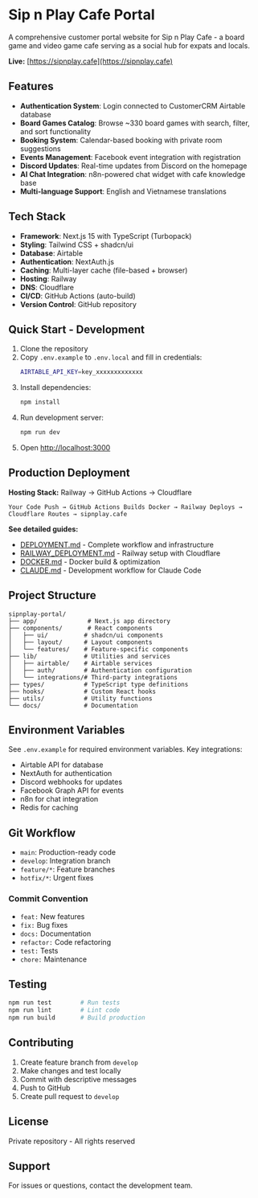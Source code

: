 # Sip n Play Cafe Portal

A comprehensive customer portal website for Sip n Play Cafe - a board game and video game cafe serving as a social hub for expats and locals.

**Live:** [https://sipnplay.cafe](https://sipnplay.cafe)

## Features

- **Authentication System**: Login connected to CustomerCRM Airtable database
- **Board Games Catalog**: Browse ~330 board games with search, filter, and sort functionality
- **Booking System**: Calendar-based booking with private room suggestions
- **Events Management**: Facebook event integration with registration
- **Discord Updates**: Real-time updates from Discord on the homepage
- **AI Chat Integration**: n8n-powered chat widget with cafe knowledge base
- **Multi-language Support**: English and Vietnamese translations

## Tech Stack

- **Framework**: Next.js 15 with TypeScript (Turbopack)
- **Styling**: Tailwind CSS + shadcn/ui
- **Database**: Airtable
- **Authentication**: NextAuth.js
- **Caching**: Multi-layer cache (file-based + browser)
- **Hosting**: Railway
- **DNS**: Cloudflare
- **CI/CD**: GitHub Actions (auto-build)
- **Version Control**: GitHub repository

## Quick Start - Development

1. Clone the repository
2. Copy `.env.example` to `.env.local` and fill in credentials:
   ```bash
   AIRTABLE_API_KEY=key_xxxxxxxxxxxxx
   ```
3. Install dependencies:
   ```bash
   npm install
   ```
4. Run development server:
   ```bash
   npm run dev
   ```
5. Open [http://localhost:3000](http://localhost:3000)

## Production Deployment

**Hosting Stack:** Railway → GitHub Actions → Cloudflare

```
Your Code Push → GitHub Actions Builds Docker → Railway Deploys → Cloudflare Routes → sipnplay.cafe
```

**See detailed guides:**
- [DEPLOYMENT.md](DEPLOYMENT.md) - Complete workflow and infrastructure
- [RAILWAY_DEPLOYMENT.md](RAILWAY_DEPLOYMENT.md) - Railway setup with Cloudflare
- [DOCKER.md](DOCKER.md) - Docker build & optimization
- [CLAUDE.md](CLAUDE.md) - Development workflow for Claude Code

## Project Structure

```
sipnplay-portal/
├── app/              # Next.js app directory
├── components/       # React components
│   ├── ui/          # shadcn/ui components
│   ├── layout/      # Layout components
│   └── features/    # Feature-specific components
├── lib/             # Utilities and services
│   ├── airtable/    # Airtable services
│   ├── auth/        # Authentication configuration
│   └── integrations/# Third-party integrations
├── types/           # TypeScript type definitions
├── hooks/           # Custom React hooks
├── utils/           # Utility functions
└── docs/            # Documentation
```

## Environment Variables

See `.env.example` for required environment variables. Key integrations:
- Airtable API for database
- NextAuth for authentication
- Discord webhooks for updates
- Facebook Graph API for events
- n8n for chat integration
- Redis for caching

## Git Workflow

- `main`: Production-ready code
- `develop`: Integration branch
- `feature/*`: Feature branches
- `hotfix/*`: Urgent fixes

### Commit Convention

- `feat:` New features
- `fix:` Bug fixes
- `docs:` Documentation
- `refactor:` Code refactoring
- `test:` Tests
- `chore:` Maintenance

## Testing

```bash
npm run test        # Run tests
npm run lint        # Lint code
npm run build       # Build production
```

## Contributing

1. Create feature branch from `develop`
2. Make changes and test locally
3. Commit with descriptive messages
4. Push to GitHub
5. Create pull request to `develop`

## License

Private repository - All rights reserved

## Support

For issues or questions, contact the development team.
